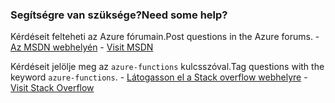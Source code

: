 ### <a name="need-some-help"></a><span data-ttu-id="c999f-101">Segítségre van szüksége?</span><span class="sxs-lookup"><span data-stu-id="c999f-101">Need some help?</span></span>
<span data-ttu-id="c999f-102">Kérdéseit felteheti az Azure fórumain.</span><span class="sxs-lookup"><span data-stu-id="c999f-102">Post questions in the Azure forums.</span></span><span data-ttu-id="c999f-103"> - [Az MSDN webhelyén](http://go.microsoft.com/fwlink/?LinkId=780719)</span><span class="sxs-lookup"><span data-stu-id="c999f-103"> - [Visit MSDN](http://go.microsoft.com/fwlink/?LinkId=780719)</span></span>

<span data-ttu-id="c999f-104">Kérdéseit jelölje meg az `azure-functions` kulcsszóval.</span><span class="sxs-lookup"><span data-stu-id="c999f-104">Tag questions with the keyword `azure-functions`.</span></span><span data-ttu-id="c999f-105"> - [Látogasson el a Stack overflow webhelyre](http://stackoverflow.com/questions/tagged/azure-functions)</span><span class="sxs-lookup"><span data-stu-id="c999f-105"> - [Visit Stack Overflow](http://stackoverflow.com/questions/tagged/azure-functions)</span></span>

